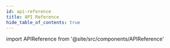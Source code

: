 ```yaml
---
id: api-reference
title: API Reference
hide_table_of_contents: true
---
```


import APIReference from '@site/src/components/APIReference'

<APIReference url="/picpay-docs-digital-payments/en/swagger/ecommerce-en.json" />